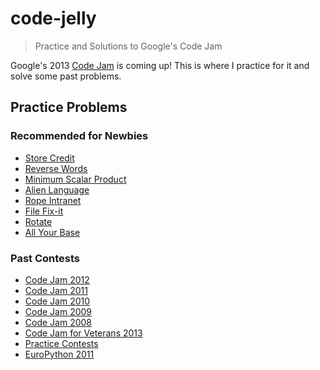 code-jelly
==========

> Practice and Solutions to Google's Code Jam

Google's 2013 [Code Jam][Code Jam] is coming up! This is where I practice for it and solve
some past problems.

## Practice Problems

### Recommended for Newbies
* [Store Credit](store-credit/)
* [Reverse Words]()
* [Minimum Scalar Product](minimum-scalar/)
* [Alien Language]()
* [Rope Intranet]()
* [File Fix-it]()
* [Rotate]()
* [All Your Base]()

### Past Contests
* [Code Jam 2012](2012/)
* [Code Jam 2011](2011/)
* [Code Jam 2010](2010/)
* [Code Jam 2009](2009/)
* [Code Jam 2008](2008/)
* [Code Jam for Veterans 2013](veterans2013/)
* [Practice Contests](practice/)
* [EuroPython 2011](europython/)

[Code Jam]: https://code.google.com/codejam/
